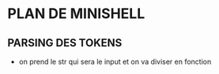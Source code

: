 # PLAN DE MINISHELL

## PARSING DES TOKENS

- on prend le str qui sera le input et on va diviser en fonction
